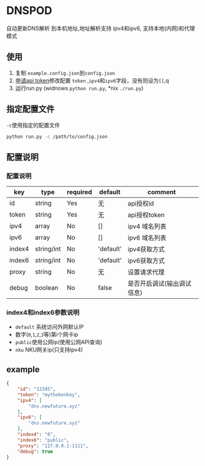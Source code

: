 DNSPOD
===================
自动更新DNS解析 到本机地址,地址解析支持 ipv4和ipv6, 支持本地(内网)和代理模式

## 使用
1. 复制 `example.config.json`到`config.json`
2. [申请api token](https://support.dnspod.cn/Kb/showarticle/tsid/227/)修改配置 `token` ,`ipv4`和`ipv6`字段，没有则设为`[]`,q
3. 运行run.py (widnows `python run.py`, *nix `./run.py`)

## 指定配置文件
`-c`使用指定的配置文件
```bash
python run.py -c /path/to/config.json 
```

## 配置说明

### 配置说明

| key  | type |  required |default |  comment|
| ------| ------- | --------- | ---- | ----------- | 
| id | string |  Yes | 无 | api授权id |
| token | string | Yes | 无 | api授权token | 
| ipv4 | array | No | [] | ipv4 域名列表 |
| ipv6 | array | No | [] | ipv6 域名列表 |
| index4 | string/int | No | 'default'| ipv4获取方式 |
| index6 | string/int | No | 'default'| ipv6获取方式 |
| proxy | string | No | 无 | 设置请求代理 |
| debug | boolean | No | false | 是否开启调试(输出调试信息) |

### index4和index6参数说明
* `default` 系统访问外网默认IP
* 数字(`0`,`1`,`2`,`3`等)第i个网卡ip
* `public`使用公网ip(使用公网API查询)
* `nku` NKU网关ip(只支持ipv4)

## example

```json
{
	"id": "12345",
	"token": "mythokenkey",
	"ipv4": [
		"dns.newfuture.xyz"
	],
	"ipv6": [
		"dns.newfuture.xyz"	
	],
	"index4": "0",
	"index6": "public",
	"proxy": "127.0.0.1:1111",
	"debug": true
}
```
